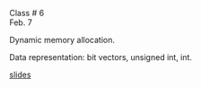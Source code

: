 <div class="lecture2">

<div class="column_date">
<p markdown="block">

Class # 6 <br> 
Feb. 7 

</p>
</div>

<div class="column_materials">
<p markdown="block">

Dynamic memory allocation.

Data representation: bit vectors, unsigned int, int. 

[slides](https://docs.google.com/presentation/d/e/2PACX-1vQIPYzCTvuQT0pOGvFFoBXYJ-F7jU-1zCMX1-prZUVm0GCpZWJn7VGcHCMRi0Sw7OLREGNTozc8LXrc/pub?start=false&loop=false&delayms=3000)

</p>
</div>

<div class="column_assign">
<p markdown="block">




</p>
</div>

</div>
